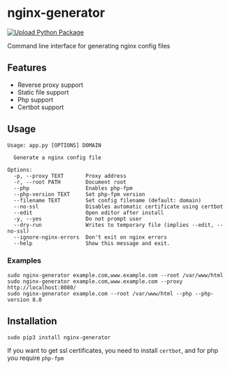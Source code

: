# nginx-generator
[![Upload Python Package](https://github.com/Oliwerix/nginx-generator/actions/workflows/python-publish.yml/badge.svg)](https://github.com/Oliwerix/nginx-generator/actions/workflows/python-publish.yml)

Command line interface for generating nginx config files

## Features
 - Reverse proxy support
 - Static file support
 - Php support
 - Certbot support

## Usage
    Usage: app.py [OPTIONS] DOMAIN
    
      Generate a nginx config file
    
    Options:
      -p, --proxy TEXT       Proxy address
      -r, --root PATH        Document root
      --php                  Enables php-fpm
      --php-version TEXT     Set php-fpm version
      --filename TEXT        Set config filename (default: domain)
      --no-ssl               Disables automatic certificate using certbot
      --edit                 Open editor after install
      -y, --yes              Do not prompt user
      --dry-run              Writes to temporary file (implies --edit, --no-ssl)
      --ignore-nginx-errors  Don't exit on nginx errors
      --help                 Show this message and exit.

### Examples
    sudo nginx-generator example.com,www.example.com --root /var/www/html
    sudo nginx-generator example.com,www.example.com --proxy http://localhost:8080/
    sudo nginx-generator example.com --root /var/www/html --php --php-version 8.0
## Installation
    sudo pip3 install nginx-generator
If you want to get ssl certificates, you need to install `certbot`, and for php you require `php-fpm`
